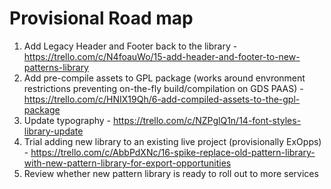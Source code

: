 # Provisional Road map
1. Add Legacy Header and Footer back to the library - https://trello.com/c/N4foauWo/15-add-header-and-footer-to-new-patterns-library
2. Add pre-compile assets to GPL package (works around envronment restrictions preventing on-the-fly build/compilation on GDS PAAS) - https://trello.com/c/HNIX19Qh/6-add-compiled-assets-to-the-gpl-package
3. Update typography - https://trello.com/c/NZPglQ1n/14-font-styles-library-update
4. Trial adding new library to an existing live project (provisionally ExOpps) - https://trello.com/c/AbbPdXNc/16-spike-replace-old-pattern-library-with-new-pattern-library-for-export-opportunities
5. Review whether new pattern library is ready to roll out to more services
